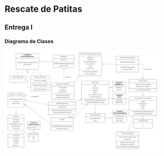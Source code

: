 # Rescate de Patitas

## Entrega I

### Diagrama de Clases

![Diagrama-de-Clases-I](images/01-entrega/dc-1.png)
